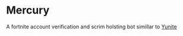 # Mercury
A fortnite account verification and scrim holsting bot simillar to [Yunite](https://yunite.xyz/)
